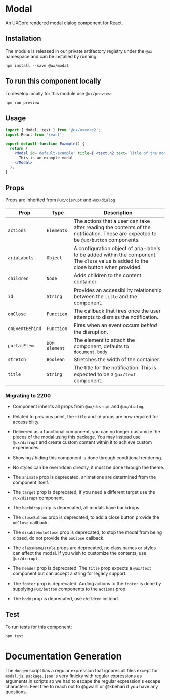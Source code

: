 # Modal

An UXCore rendered modal dialog component for React.

## Installation

The module is released in our private artifactory registry under the `@ux`
namespace and can be installed by running:

```
npm install --save @ux/modal
```

## To run this component locally

To develop locally for this module use `@ux/preview`:

```sh
npm run preview
```

## Usage

```jsx
import { Modal, text } from '@ux/uxcore2';
import React from 'react';

export default function Example() {
  return (
    <Modal id='default-example' title={ <text.h2 text='Title of the modal' as='title'/> }>
      This is an example modal
    </Modal>
  );
}
```

## Props

Props are inherited from `@ux/disrupt` and `@ux/dialog` 

Prop | Type | Description |
| ---- | ---- | ----------- |
| `actions` | `Elements` | The actions that a user can take after reading the contents of the notification. These are expected to be `@ux/button` components. |
| `ariaLabels` | `Object` | A configuration object of aria-labels to be added within the component. The `close` value is added to the close button when provided. |
| `children` | `Node` | Adds children to the content container. |
| `id` | `String` | Provides an accessibility relationship between the `title` and the component. |
| `onClose` | `Function` | The callback that fires once the user attempts to dismiss the notification. |
| `onEventBehind` | `Function` | Fires when an event occurs _behind_ the disruption. |
| `portalElem`| `DOM element` | The element to attach the component, defaults to `document.body` |
| `stretch` | `Boolean` | Stretches the width of the container. |
| `title` | `String` | The title for the notification. This is expected to be a `@ux/text` component. |

### Migrating to 2200
- Component inherits all props from `@ux/disrupt` and `@ux/dialog`.
- Related to previous point, the `title` and `id` props are now required for accessibility.

- Delivered as a functional component, you can no longer customize the pieces of the modal using this package. You may instead
use `@ux/disrupt` and create custom content within it to achieve custom experiences.
- Showing / hiding this component is done through conditional rendering.
- No styles can be overridden directly, it must be done through the theme.
- The `animate` prop is deprecated, animations are determined from the component itself.
- The `target` prop is deprecated, if you need a different target use the `@ux/disrupt` component.
- The `backdrop` prop is deprecated, all modals have backdrops.
- The `closeButton` prop is deprecated, to add a close button provide the `onClose` callback.
- The `disableAutoClose` prop is deprecated, to stop the modal from being closed, do not provide the `onClose` callback.
- The `className`/`style` props are deprecated, no class names or styles can affect the modal. If you wish to customize the contents, use `@ux/disrupt`.
- The `header` prop is deprecated. The `title` prop expects a `@ux/text` component but can accept a string for legacy support.
- The `footer` prop is deprecated. Adding actions to the `footer` is done by supplying `@ux/button` components to the `actions` prop.
- The `body` prop is deprecated, use `children` instead.

## Test

To run tests for this component:

```bash
npm test
```

# Documentation Generation

The `docgen` script has a regular expression that ignores all files except for `modal.js`.  `package.json` is very finicky with regular expressions as arguments in scripts so we had to escape the regular expression's escape characters.  Feel free to reach out to @gwall1 or @kbehari if you have any questions.
